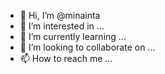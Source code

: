 - 👋 Hi, I’m @minainta
- 👀 I’m interested in ...
- 🌱 I’m currently learning ...
- 💞️ I’m looking to collaborate on ...
- 📫 How to reach me ...

<!---
minainta/minainta is a ✨ special ✨ repository because its `README.md` (this file) appears on your GitHub profile.
You can click the Preview link to take a look at your changes.
--->
